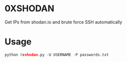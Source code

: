 # 0XSHODAN
Get IPs from shodan.io and brute force SSH automatically
# Usage
```python
python 0xshodan.py -U USERNAME -P passwords.txt
```
